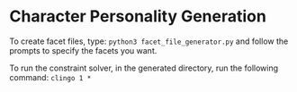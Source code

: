 # Character Personality Generation

To create facet files, type: `python3 facet_file_generator.py`
and follow the prompts to specify the facets you want. 

To run the constraint solver, in the generated directory,
run the following command: `clingo 1 *`





